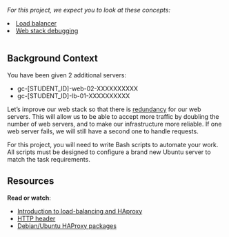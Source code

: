    <em>For this project, we expect you to look at these concepts:</em>
          <li>
            <a href="/concepts/46">Load balancer</a>
          </li>
          <li>
            <a href="/concepts/68">Web stack debugging</a>
          </li>
      </ul>
    </div>
  </div>

<div class="panel panel-default" id="project-description">
  <div class="panel-body">
    <p><img src="https://s3.amazonaws.com/intranet-projects-files/holbertonschool-sysadmin_devops/275/qfdked8.png" alt="" loading="lazy" style=""></p>

<h2>Background Context</h2>

<p>You have been given 2 additional servers:</p>

<ul>
<li>gc-[STUDENT_ID]-web-02-XXXXXXXXXX</li>
<li>gc-[STUDENT_ID]-lb-01-XXXXXXXXXX</li>
</ul>

<p>Let’s improve our web stack so that there is <a href="/rltoken/xnAaJdhmAxx7PoH3l6EwDg" title="redundancy" target="_blank">redundancy</a> for our web servers. This will allow us to be able to accept more traffic by doubling the number of web servers, and to make our infrastructure more reliable. If one web server fails, we will still have a second one to handle requests.</p>

<p>For this project, you will need to write Bash scripts to automate your work. All scripts must be designed to configure a brand new Ubuntu server to match the task requirements.</p>

<h2>Resources</h2>

<p><strong>Read or watch</strong>:</p>

<ul>
<li><a href="/rltoken/B7f3oz8i3Xvvom_YQZzLnQ" title="Introduction to load-balancing and HAproxy" target="_blank">Introduction to load-balancing and HAproxy</a> </li>
<li><a href="/rltoken/sZ9v3Vq2tgLwN_PWVQketw" title="HTTP header" target="_blank">HTTP header</a> </li>
<li><a href="/rltoken/2VRAgtKKR9g6Xfb0xzGiSg" title="Debian/Ubuntu HAProxy packages" target="_blank">Debian/Ubuntu HAProxy packages</a></li>
</ul>

